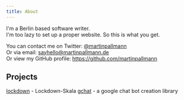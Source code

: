 ```yaml
---
title: About
---
```


I'm a Berlin based software writer.  
I'm too lazy to set up a proper website. So this is what you get.

You can contact me on Twitter: [@martinpallmann](https://twitter.com/martinpallmann)  
Or via email: [sayhello@martinpallmann.de](mailto:sayhello@martinpallmann.de)  
Or view my GitHub profile: https://github.com/martinpallmann

## Projects

[lockdown](/covid-19/lockdown) - Lockdown-Skala
[gchat](/gchat/) - a google chat bot creation library
